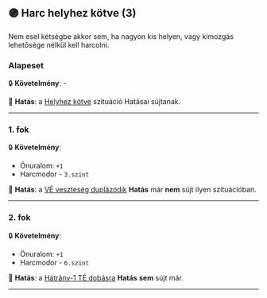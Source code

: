 ## 🟣 Harc helyhez kötve (3)

Nem esel kétségbe akkor sem, ha nagyon kis helyen, vagy kimozgás lehetősége nélkül kell harcolni.

### Alapeset

🔒 **Követelmény**: -

🌟 **Hatás**: a [Helyhez kötve](../065_01_harci_helyzetek.md#helyhez-kötve) szituáció Hatásai sújtanak.

---
### 1. fok

🔒 **Követelmény**:
- Önuralom: `+1`
- Harcmodor - `3.szint`

🌟 **Hatás**: a [VÉ veszteség duplázódik](../081_hatasok.md#-v%C3%A9-vesztes%C3%A9g-dupl%C3%A1z%C3%B3dik) **Hatás** már **nem** sújt ilyen szituációban.

---
### 2. fok

🔒 **Követelmény**:
- Önuralom: `+1`
- Harcmodor - `6.szint`

🌟 **Hatás**: a [Hátrány-1 TÉ dobásra](../081_hatasok.md#-h%C3%A1tr%C3%A1ny-1) **Hatás** **sem** sújt már.

---
